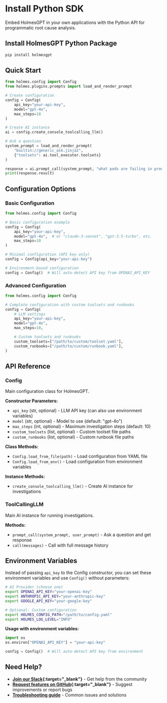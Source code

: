# Install Python SDK

Embed HolmesGPT in your own applications with the Python API for programmatic root cause analysis.

## Install HolmesGPT Python Package

```bash
pip install holmesgpt
```

## Quick Start

```python
from holmes.config import Config
from holmes.plugins.prompts import load_and_render_prompt

# Create configuration
config = Config(
    api_key="your-api-key",
    model="gpt-4o",
    max_steps=10
)

# Create AI instance
ai = config.create_console_toolcalling_llm()

# Ask a question
system_prompt = load_and_render_prompt(
    "builtin://generic_ask.jinja2",
    {"toolsets": ai.tool_executor.toolsets}
)

response = ai.prompt_call(system_prompt, "what pods are failing in production?")
print(response.result)
```

## Configuration Options

### Basic Configuration

```python
from holmes.config import Config

# Basic configuration example
config = Config(
    api_key="your-api-key",
    model="gpt-4o",  # or "claude-3-sonnet", "gpt-3.5-turbo", etc.
    max_steps=10
)

# Minimal configuration (API key only)
config = Config(api_key="your-api-key")

# Environment-based configuration
config = Config()  # Will auto-detect API key from OPENAI_API_KEY
```

### Advanced Configuration

```python
from holmes.config import Config

# Complete configuration with custom toolsets and runbooks
config = Config(
    # LLM settings
    api_key="your-api-key",
    model="gpt-4o",
    max_steps=10,

    # Custom toolsets and runbooks
    custom_toolsets=["/path/to/custom/toolset.yaml"],
    custom_runbooks=["/path/to/custom/runbook.yaml"],
)
```

## API Reference

### Config

Main configuration class for HolmesGPT.

**Constructor Parameters:**

- `api_key` (str, optional) - LLM API key (can also use environment variables)
- `model` (str, optional) - Model to use (default: "gpt-4o")
- `max_steps` (int, optional) - Maximum investigation steps (default: 10)
- `custom_toolsets` (list, optional) - Custom toolset file paths
- `custom_runbooks` (list, optional) - Custom runbook file paths

**Class Methods:**

- `Config.load_from_file(path)` - Load configuration from YAML file
- `Config.load_from_env()` - Load configuration from environment variables

**Instance Methods:**

- `create_console_toolcalling_llm()` - Create AI instance for investigations

### ToolCallingLLM

Main AI instance for running investigations.

**Methods:**

- `prompt_call(system_prompt, user_prompt)` - Ask a question and get response
- `call(messages)` - Call with full message history

## Environment Variables

Instead of passing `api_key` to the Config constructor, you can set these environment variables and use `Config()` without parameters:

```bash
# AI Provider (choose one)
export OPENAI_API_KEY="your-openai-key"
export ANTHROPIC_API_KEY="your-anthropic-key"
export GOOGLE_API_KEY="your-google-key"

# Optional: Custom configuration
export HOLMES_CONFIG_PATH="/path/to/config.yaml"
export HOLMES_LOG_LEVEL="INFO"
```

**Usage with environment variables:**
```python
import os
os.environ["OPENAI_API_KEY"] = "your-api-key"

config = Config()  # Will auto-detect API key from environment
```

## Need Help?

- **[Join our Slack](https://robustacommunity.slack.com){:target="_blank"}** - Get help from the community
- **[Request features on GitHub](https://github.com/robusta-dev/holmesgpt/issues){:target="_blank"}** - Suggest improvements or report bugs
- **[Troubleshooting guide](../reference/troubleshooting.md)** - Common issues and solutions
